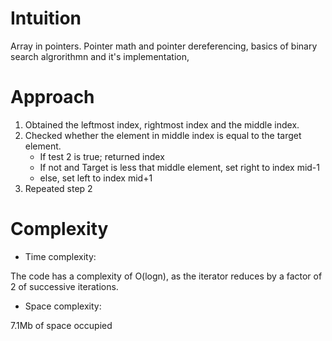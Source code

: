 # Intuition
<!-- Describe your first thoughts on how to solve this problem. -->
Array in pointers. Pointer math and pointer dereferencing, basics of binary search algrorithmn and it's implementation,

# Approach
<!-- Describe your approach to solving the problem. -->
1. Obtained the leftmost index, rightmost index and the middle index.
2. Checked whether the element in middle index is equal to the      target   element.
    - If test 2 is true; returned index
    - If not and Target is less that middle element, set right to 
    index mid-1
    - else, set left to index mid+1
3. Repeated step 2

# Complexity
- Time complexity:
<!-- Add your time complexity here, e.g. $$O(n)$$ -->
The code has a complexity of O(logn), as the iterator reduces by a factor of 2 of successive iterations.

- Space complexity:
<!-- Add your space complexity here, e.g. $$O(n)$$ -->
7.1Mb of space occupied
